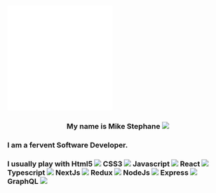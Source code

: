 
  ![introduction](./image.svg) 
  <center><h3>My name is Mike Stephane  <span style="width:16px !important"><img src="https://raw.githubusercontent.com/MartinHeinz/MartinHeinz/master/wave.gif" width=20></span></h3></center> <h3> I am a fervent Software Developer.</h3>
<h3> I usually play with 
 Html5 <span><img src="https://github.com/mkanyar/mkanyar/blob/main/html.svg" width="12"></span>
  CSS3  <span><img src="https://github.com/mkanyar/mkanyar/blob/main/css.svg" width="18"></span>
  Javascript <span><img src="https://github.com/mkanyar/mkanyar/blob/main/javascript.svg" width="18"></span>
 React <span><img src="https://github.com/mkanyar/mkanyar/blob/main/react.svg" width="18"></span>
 Typescript <span><img src="https://github.com/mkanyar/mkanyar/blob/main/typescript.svg" width="18"></span>
 NextJs <span><img src="https://github.com/mkanyar/mkanyar/blob/main/nextjs-3.svg" width="24"></span>
 Redux <span><img src="https://github.com/mkanyar/mkanyar/blob/main/redux.svg" width="20"></span>
 NodeJs <span><img src="https://github.com/mkanyar/mkanyar/blob/main/Node.js_logo.svg" width="26"></span>
 Express <span><img src="https://github.com/mkanyar/mkanyar/blob/main/expressjs-ar21.svg" width="40"></span>
 GraphQL <span><img src="https://github.com/mkanyar/mkanyar/blob/main/GraphQL_Logo.svg" width="28"></span></h3>

 








